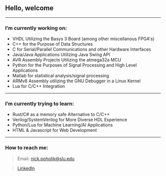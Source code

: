 ## Hello, welcome
----------------------------------------------------------------------------------------------------------

### I’m currently working on: 
  - VHDL Utilizing the Basys 3 Board (among other miscellanous FPGA's)
  - C++ for the Purpose of Data Structures
  - C for Serial/Parallel Communications and other Hardware Interfaces
  - Java/Java Applications Utilizing Java Swing API
  - AVR Assembly Projects Utilizing the atmega32a MCU
  - Python for the Purposes of Signal Processing and High Level Applications
  - Matlab for statistical analysis/signal processing
  - ARMv8 Assembly utilizing the GNU Debugger in a Linux Kernel 
  - Lua for C/C++ Integration
----------------------------------------------------------------------------------------------------------

### I’m currently trying to learn:
  - Rust/C# as a memory safe Alternative to C/C++
  - Verilog/SystemVerilog for More Diverse HDL Experience
  - Python/Lua for Machine Learning/AI Applications
  - HTML & Javascript for Web Development
----------------------------------------------------------------------------------------------------------

### How to reach me: 
> Email: nick.poholik@slu.edu

> [LinkedIn](https://www.linkedin.com/in/nikolaspoholik/)



